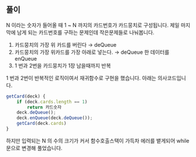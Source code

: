 ## 풀이

N 이라는 숫자가 들어올 때 1 ~ N 까지의 카드번호가 카드뭉치로 구성됩니다. 제일 마지막에 남게 되는 카드번호를 구하는 문제인데 작은문제들로 나눠봅니다.

1. 카드뭉치의 가장 위 카드를 버린다 → deQueue
2. 카드뭉치의 가장 위카드를 가장 아래로 넣는다. → deQueue 한 데이터를 enQueue
3. 1 번과 2번을 카드뭉치가 1장 남을때까지 반복

1 번과 2번이 반복적인 로직이여서 재귀함수로 구현을 했습니다. 아래는 의사코드입니다.

```jsx
getCard(deck) {
	if (deck.cards.length == 1) 
		return 카드숫자
	deck.deQueue();
	deck.enQueue(deck.deQueue());
	getCard(deck.cards)
}
```

하지만 입력되는 N 의 수의 크기가 커서 함수호출스택이 가득차 에러를 뱉게되어 while 문으로 변경해 풀었습니다.
